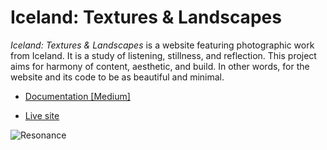 # Iceland: Textures & Landscapes

_Iceland: Textures & Landscapes_ is a website featuring photographic work from Iceland. It is a study of listening, stillness, and reflection. This project aims for harmony of content, aesthetic, and build. In other words, for the website and its code to be as beautiful and minimal. 

- [Documentation [Medium]](https://medium.com/@tanosaur/building-iceland-textures-landscapes-c4921e7cd7ea)

- [Live site](https://iceland.tanosaur.us/)

![Resonance](https://miro.medium.com/max/1617/1*PRBFbRY7vugM5gL0zqw-1Q.jpeg) 

